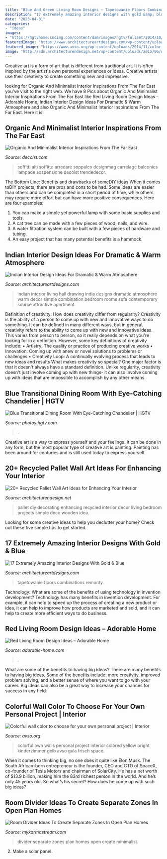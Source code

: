 ```yaml
---
title: "Blue And Green Living Room Designs ~ Tapetowanie Floors Combinations Remonty"
description: "17 extremely amazing interior designs with gold &amp; blue"
date: "2023-04-01"
categories:
- "ideas"
images:
- "https://hgtvhome.sndimg.com/content/dam/images/hgtv/fullset/2014/10/21/1/Red-Egg-Design-Group_Windgate-Ranch-dining-room.jpg.rend.hgtvcom.616.924.suffix/1413898638185.jpeg"
featuredImage: "https://www.architectureartdesigns.com/wp-content/uploads/2016/03/9-24.jpg"
featured_image: "https://www.avso.org/wp-content/uploads/2014/11/colorful-wall-color-to-choose-for-your-own-personal-project-1415709451.jpg"
image: "http://cdn.architecturendesign.net/wp-content/uploads/2015/06/AD-Pallet-Wall-Art-9.jpg"
---
```



Creative art is a form of art that is different from traditional art. It is often inspired by the artist's own personal experiences or ideas. Creative artists use their creativity to create something new and impressive.

	

		
looking for Organic And Minimalist Interior Inspirations From The Far East you've visit to the right web. We have 8 Pics about Organic And Minimalist Interior Inspirations From The Far East like Red Living Room Design Ideas – Adorable Home, Indian Interior Design Ideas For Dramatic &amp; Warm Atmosphere and also Organic And Minimalist Interior Inspirations From The Far East. Here it is:
		
    
## Organic And Minimalist Interior Inspirations From The Far East

<img loading=lazy src="https://cdn.decoist.com/wp-content/uploads/2013/10/Living-room-with-high-ceiling-for-an-airy-appeal.jpg" onerror="this.onerror=null;this.src='https://tse4.mm.bing.net/th?id=OIP.1kOtKYm7qDnkKdmo3OIkCwHaKH&amp;pid=15.1';" alt="Organic And Minimalist Interior Inspirations From The Far East">

_Source: decoist.com_

>soffitti alti soffitto arredare soppalco designmag carrelage balconies lampade sospensione decoist trendedecor. 

	

The Bottom Line: Benefits and drawbacks of someDIY ideas
When it comes toDIY projects, there are pros and cons to be had. Some ideas are easier than others and can be completed in a short period of time, while others may require more effort but can have more positive consequences. Here are four examples: 
1. You can make a simple yet powerful lamp with some basic supplies and tools.
2. A cat tree can be made with a few pieces of wood, nails, and wire.
3. A water filtration system can be built with a few pieces of hardware and tubing. 
4. An easy project that has many potential benefits is a hammock.

    
## Indian Interior Design Ideas For Dramatic &amp; Warm Atmosphere

<img loading=lazy src="https://www.architectureartdesigns.com/wp-content/uploads/2015/02/634-630x420.jpg" onerror="this.onerror=null;this.src='https://tse2.mm.bing.net/th?id=OIP.B5KbezD1SqrZqlkR-f9w3gHaE8&amp;pid=15.1';" alt="Indian Interior Design Ideas For Dramatic &amp; Warm Atmosphere">

_Source: architectureartdesigns.com_

>indian interior living hall drawing india designs dramatic atmosphere warm decor simple combination bedroom rooms sofa contemporary source attractive apartment. 

	

Definition of creativity: How does creativity differ from regularity?
Creativity is the ability of a person to come up with new and innovative ways to do something. It can be defined in many different ways, but in general, creativity refers to the ability to come up with new and innovative ideas. This varies from person to person, so it really depends on what you're looking for in a definition. However, some key definitions of creativity include: • Artistry: The quality or practice of producing creative works • Innovation: Coming up with anew or novel solutions to problems or challenges • Creativity Loop: A continually evolving process that leads to new ideas and results 
What makes creativity so special? One major factor is that it doesn't always have a standard definition. Unlike regularity, creativity doesn't just involve coming up with new things- it can also involve coming up with ideas that are impossible to accomplish by any other means.

    
## Blue Transitional Dining Room With Eye-Catching Chandelier | HGTV

<img loading=lazy src="https://hgtvhome.sndimg.com/content/dam/images/hgtv/fullset/2014/10/21/1/Red-Egg-Design-Group_Windgate-Ranch-dining-room.jpg.rend.hgtvcom.616.924.suffix/1413898638185.jpeg" onerror="this.onerror=null;this.src='https://tse3.mm.bing.net/th?id=OIP.NF_L528YW0RKs7D_zW3YbQHaLH&amp;pid=15.1';" alt="Blue Transitional Dining Room With Eye-Catching Chandelier | HGTV">

_Source: photos.hgtv.com_

>. 

	

Creative art is a way to express yourself and your feelings. It can be done in any form, but the most popular type of creative art is painting. Painting has been around for centuries and is still used today to express yourself.

    
## 20+ Recycled Pallet Wall Art Ideas For Enhancing Your Interior

<img loading=lazy src="http://cdn.architecturendesign.net/wp-content/uploads/2015/06/AD-Pallet-Wall-Art-9.jpg" onerror="this.onerror=null;this.src='https://tse4.mm.bing.net/th?id=OIP.xZGMJb9Zy_pKMOJAJpu9VgHaLH&amp;pid=15.1';" alt="20+ Recycled Pallet Wall Art Ideas for Enhancing Your Interior">

_Source: architecturendesign.net_

>pallet diy decorating enhancing recycled interior decor living bedroom projects simple deco wooden idea. 

	

Looking for some creative ideas to help you declutter your home? Check out these five simple tips to get started.

    
## 17 Extremely Amazing Interior Designs With Gold &amp; Blue

<img loading=lazy src="https://www.architectureartdesigns.com/wp-content/uploads/2016/03/9-24.jpg" onerror="this.onerror=null;this.src='https://tse2.mm.bing.net/th?id=OIP.EFrq-74LuyUQOVhcjwz92QHaFj&amp;pid=15.1';" alt="17 Extremely Amazing Interior Designs With Gold &amp; Blue">

_Source: architectureartdesigns.com_

>tapetowanie floors combinations remonty. 

	

Technology: What are some of the benefits of using technology in invention development?
Technology has many benefits in invention development. For example, it can help to speed up the process of creating a new product or idea, it can help to improve how products are marketed and sold, and it can help to create more efficient ways to do business.

    
## Red Living Room Design Ideas – Adorable Home

<img loading=lazy src="https://adorable-home.com/wp-content/gallery/red-living-room-design-ideas/red-living-room-design-ideas-12.jpg" onerror="this.onerror=null;this.src='https://tse1.mm.bing.net/th?id=OIP.vuUFpUsg1a1YP0nbUBBe5wHaJ3&amp;pid=15.1';" alt="Red Living Room Design Ideas – Adorable Home">

_Source: adorable-home.com_

>. 

	

What are some of the benefits to having big ideas?
There are many benefits to having big ideas. Some of the benefits include: more creativity, improved problem solving, and a better sense of where you want to go with your career. Big ideas can also be a great way to increase your chances for success in any field.

    
## Colorful Wall Color To Choose For Your Own Personal Project | Interior

<img loading=lazy src="https://www.avso.org/wp-content/uploads/2014/11/colorful-wall-color-to-choose-for-your-own-personal-project-1415709451.jpg" onerror="this.onerror=null;this.src='https://tse4.mm.bing.net/th?id=OIP.7K7XCALPF_9w2Ud2F7jVWAHaLI&amp;pid=15.1';" alt="Colorful wall color to choose for your own personal project | Interior">

_Source: avso.org_

>colorful own walls personal project interior colored yellow bright kinderzimmer gelb avso gula frisch space. 

	

When it comes to thinking big, no one does it quite like Elon Musk. The South African-born entrepreneur is the founder, CEO and CTO of SpaceX, co-founder of Tesla Motors and chairman of SolarCity. He has a net worth of $13.9 billion, making him the 83rd richest person in the world. And he’s only 45 years old. So what’s his secret? How does he come up with such big ideas?

    
## Room Divider Ideas To Create Separate Zones In Open Plan Homes

<img loading=lazy src="https://mykarmastream.com/wp-content/uploads/2017/08/room-divider-8.jpg" onerror="this.onerror=null;this.src='https://tse4.mm.bing.net/th?id=OIP.f7mojTYKrPp-eOfqo3uEOQHaK9&amp;pid=15.1';" alt="Room Divider Ideas To Create Separate Zones In Open Plan Homes">

_Source: mykarmastream.com_

>divider separate zones plan homes open create minimalist. 

	

2. Make a solar panel.

